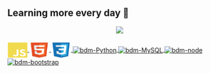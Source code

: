   ##                                              Learning more every day 🚀
 <div align="center">
  <a href="https://github.com/bernardo-dmartins">
  <img height="180em" src="https://github-readme-stats.vercel.app/api?username=bernardo-dmartins&show_icons=true&theme=transparent&include_all_commits=true&count_private=true"/>
</div>

<div style= "display: inline_block"><br>
  <img align="center" alt="bdm-Js" height="35" width="45" src="https://raw.githubusercontent.com/devicons/devicon/master/icons/javascript/javascript-plain.svg">
  <img align="center" alt="bdm-HTML" height="35" width="45" src="https://raw.githubusercontent.com/devicons/devicon/master/icons/html5/html5-original.svg">
  <img align="center" alt="bdm-CSS" height="35" width="45" src="https://raw.githubusercontent.com/devicons/devicon/master/icons/css3/css3-original.svg">
  <img align="center" alt="bdm-Python" height="35" width="45" src="https://cdn.jsdelivr.net/gh/devicons/devicon/icons/python/python-original.svg">
  <img align="center" alt="bdm-MySQL" height="60" width="60" src="https://cdn.jsdelivr.net/gh/devicons/devicon/icons/mysql/mysql-plain-wordmark.svg">
  <img align="center" alt="bdm-node" height="45" width="55"src="https://cdn.jsdelivr.net/gh/devicons/devicon@latest/icons/nodejs/nodejs-plain-wordmark.svg" />
  <img align="center" alt="bdm-bootstrap" height="40" width="40"src="https://cdn.jsdelivr.net/gh/devicons/devicon@latest/icons/bootstrap/bootstrap-original.svg" />
</div>

